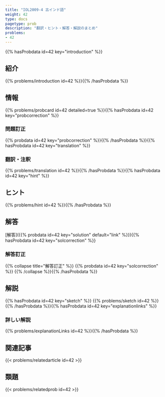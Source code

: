 ```yaml
---
title: "IOL2009-4 古インド語"
weight: 42
type: docs
pagetype: prob
description: "翻訳・ヒント・解答・解説のまとめ"
problems: 
- 42
---
```


{{% hasProbdata id=42 key="introduction" %}}

## 紹介

{{% problems/introduction id=42 %}}{{% /hasProbdata %}}

## 情報

{{% problems/probcard id=42 detailed=true %}}{{% hasProbdata id=42 key="probcorrection" %}}

### 問題訂正

{{% probdata id=42 key="probcorrection" %}}{{% /hasProbdata %}}{{% hasProbdata id=42 key="translation" %}}

### 翻訳・注釈

{{% problems/translation id=42 %}}{{% /hasProbdata %}}{{% hasProbdata id=42 key="hint" %}}

## ヒント

{{% problems/hint id=42 %}}{{% /hasProbdata %}}

## 解答

[解答]({{% probdata id=42 key="solution" default="link" %}}){{% hasProbdata id=42 key="solcorrection" %}}

### 解答訂正

{{% collapse title="解答訂正" %}}
{{% probdata id=42 key="solcorrection" %}}
{{% /collapse %}}{{% /hasProbdata %}}

## 解説

{{% hasProbdata id=42 key="sketch" %}}
{{% problems/sketch id=42 %}}
{{% /hasProbdata %}}{{% hasProbdata id=42 key="explanationlinks" %}}

### 詳しい解説

{{% problems/explanationLinks id=42 %}}{{% /hasProbdata %}}

## 関連記事

{{< problems/relatedarticle id=42 >}}

## 類題

{{< problems/relatedprob id=42 >}}
